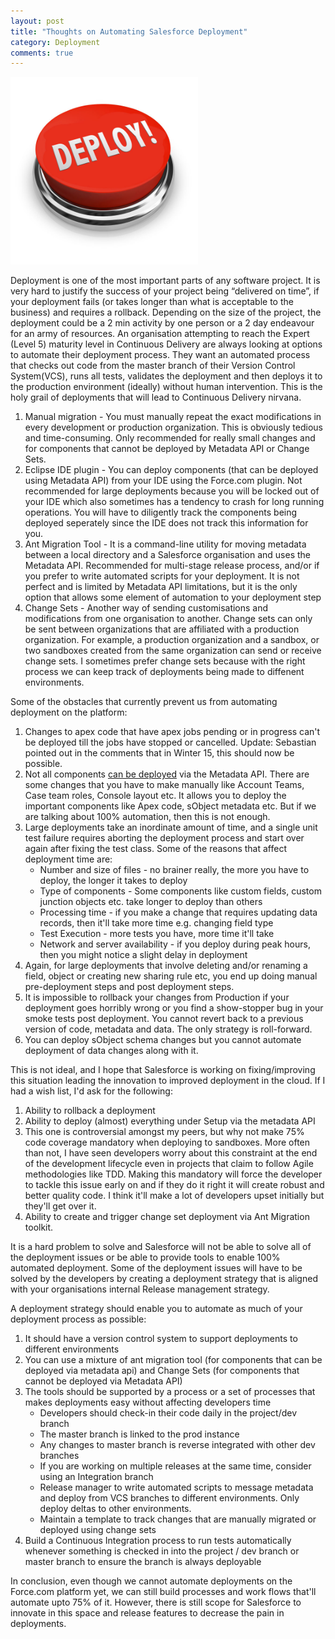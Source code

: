 ```yaml
---
layout: post
title: "Thoughts on Automating Salesforce Deployment"
category: Deployment
comments: true
---
```


<img src="/images/deploy-button.jpg" height="300px" width="300px" alt="Deploy button" />


Deployment is one of the most important parts of any software project. It is very hard to justify the success of your project being “delivered on time”, if your deployment fails (or takes longer than what is acceptable to the business) and requires a rollback. Depending on the size of the project, the deployment could be a 2 min activity by one person or a 2 day endeavour for an army of resources. An organisation attempting to reach the Expert (Level 5) maturity level in Continuous Delivery are always looking at options to automate their deployment process. They want an automated process that checks out code from the master branch of their Version Control System(VCS), runs all tests, validates the deployment and then deploys it to the production environment (ideally) without human intervention. This is the holy grail of deployments that will lead to Continuous Delivery nirvana.

  1. Manual migration - You must manually repeat the exact modifications in every development or production organization. This is obviously tedious and time-consuming. Only recommended for really small changes and for components that cannot be deployed by Metadata API or Change Sets.
  2. Eclipse IDE plugin - You can deploy components (that can be deployed using Metadata API) from your IDE using the Force.com plugin. Not recommended for large deployments because you will be locked out of your IDE which also sometimes has a tendency to crash for long running operations. You will have to diligently track the components being deployed seperately since the IDE does not track this information for you.
  3. Ant Migration Tool - It is a command-line utility for moving metadata between a local directory and a Salesforce organisation and uses the Metadata API. Recommended for multi-stage release process, and/or if you prefer to write automated scripts for your deployment. It is not perfect and is limited by Metadata API limitations, but it is the only option that allows some element of automation to your deployment step
  4. Change Sets - Another way of sending customisations and modifications from one organisation to another. Change sets can only be sent between organizations that are affiliated with a production organization. For example, a production organization and a sandbox, or two sandboxes created from the same organization can send or receive change sets. I sometimes prefer change sets because with the right process we can keep track of deployments being made to diffenent environments.

Some of the obstacles that currently prevent us from automating deployment on the platform:

  1. Changes to apex code that have apex jobs pending or in progress can't be deployed till the jobs have stopped or cancelled. Update: Sebastian pointed out in the comments that in Winter 15, this should now be possible.
  2. Not all components [can be deployed](http://www.salesforce.com/us/developer/docs/api_meta/index_Left.htm#StartTopic=Content/meta_unsupported_types.htm?SearchType=Stem/) via the Metadata API. There are some changes that you have to make manually like Account Teams, Case team roles, Console layout etc. It allows you to deploy the important components like Apex code, sObject metadata etc. But if we are talking about 100% automation, then this is not enough.
  3. Large deployments take an inordinate amount of time, and a single unit test failure requires aborting the deployment process and start over again after fixing the test class. Some of the reasons that affect deployment time are:
      * Number and size of files - no brainer really, the more you have to deploy, the longer it takes to deploy
      * Type of components - Some components like custom fields, custom junction objects etc. take longer to deploy than others
      * Processing time - if you make a change that requires updating data records, then it'll take more time e.g. changing field type
      * Test Execution - more tests you have, more time it'll take
      * Network and server availability - if you deploy during peak hours, then you might notice a slight delay in deployment
  4. Again, for large deployments that involve deleting and/or renaming a field, object or creating new sharing rule etc, you end up doing manual pre-deployment steps and post deployment steps.
  5. It is impossible to rollback your changes from Production if your deployment goes horribly wrong or you find a show-stopper bug in your smoke tests post deployment. You cannot revert back to a previous version of code, metadata and data. The only strategy is roll-forward. 
  6. You can deploy sObject schema changes but you cannot automate deployment of data changes along with it.

This is not ideal, and I hope that Salesforce is working on fixing/improving this situation leading the innovation to improved deployment in the cloud. If I had a wish list, I'd ask for the following:

  1. Ability to rollback a deployment 
  2. Ability to deploy (almost) everything under Setup via the metadata API
  3. This one is controversial amongst my peers, but why not make 75% code coverage mandatory when deploying to sandboxes. More often than not, I have seen developers worry about this constraint at the end of the development lifecycle even in projects that claim to follow Agile methodologies like TDD. Making this mandatory will force the developer to tackle this issue early on and if they do it right it will create robust and better quality code. I think it'll make a lot of developers upset initially but they'll get over it.
  4. Ability to create and trigger change set deployment via Ant Migration toolkit.

It is a hard problem to solve and Salesforce will not be able to solve all of the deployment issues or be able to provide tools to enable 100% automated deployment. Some of the deployment issues will have to be solved by the developers by creating a deployment strategy that is aligned with your organisations internal Release management strategy.

A deployment strategy should enable you to automate as much of your deployment process as possible:

  1. It should have a version control system to support deployments to different environments
  2. You can use a mixture of ant migration tool (for components that can be deployed via metadata api) and Change Sets (for components that cannot be deployed via Metadata API)
  3. The tools should be supported by a process or a set of processes that makes deployments easy without affecting developers time
      * Developers should check-in their code daily in the project/dev branch
      * The master branch is linked to the prod instance
      * Any changes to master branch is reverse integrated with other dev branches
      * If you are working on multiple releases at the same time, consider using an Integration branch
      * Release manager to write automated scripts to message metadata and deploy from VCS branches to different environments. Only deploy deltas to other environments.
      * Maintain a template to track changes that are manually migrated or deployed using change sets
  4. Build a Continuous Integration process to run tests automatically whenever something is checked in into the project / dev branch or master branch to ensure the branch is always deployable
    
In conclusion, even though we cannot automate deployments on the Force.com platform yet, we can still build processes and work flows that'll automate upto 75% of it. However, there is still scope for Salesforce to innovate in this space and release features to decrease the pain in deployments.

